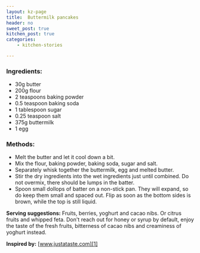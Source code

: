 ```yaml
---
layout: kz-page
title:  Buttermilk pancakes
header: no
sweet_post: true
kitchen_post: true
categories:
    - kitchen-stories

---
```


### Ingredients:

* 30g butter
* 200g flour
* 2 teaspoons baking powder
* 0.5 teaspoon baking soda
* 1 tablespoon sugar
* 0.25 teaspoon salt
* 375g buttermilk
* 1 egg

### Methods:

* Melt the butter and let it cool down a bit.
* Mix the flour, baking powder, baking soda, sugar and salt.
* Separately whisk together the buttermilk, egg and melted butter. 
* Stir the dry ingredients into the wet ingredients just until combined. Do not overmix, there should be lumps in the batter.
* Spoon small dollops of batter on a non-stick pan. They will expand, so do keep them small and spaced out. Flip as soon as the bottom sides is brown, while the top is still liquid.

**Serving suggestions:** Fruits, berries, yoghurt and cacao nibs. Or citrus fruits and whipped feta. Don't reach out for honey or syrup by default, enjoy the taste of the fresh fruits, bitterness of cacao nibs and creaminess of yoghurt instead.

**Inspired by:** [www.justataste.com][1]

[1]: https://www.justataste.com/light-and-fluffy-buttermilk-pancakes-recipe/

